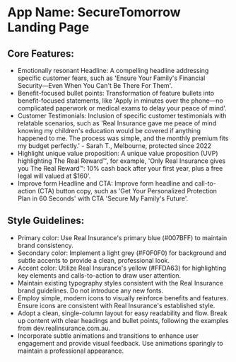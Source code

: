 # **App Name**: SecureTomorrow Landing Page

## Core Features:

- Emotionally resonant Headline: A compelling headline addressing specific customer fears, such as 'Ensure Your Family's Financial Security—Even When You Can't Be There For Them'.
- Benefit-focused bullet points: Transformation of feature bullets into benefit-focused statements, like 'Apply in minutes over the phone—no complicated paperwork or medical exams to delay your peace of mind'.
- Customer Testimonials: Inclusion of specific customer testimonials with relatable scenarios, such as 'Real Insurance gave me peace of mind knowing my children's education would be covered if anything happened to me. The process was simple, and the monthly premium fits my budget perfectly.' - Sarah T., Melbourne, protected since 2022
- Highlight unique value proposition: A unique value proposition (UVP) highlighting The Real Reward™, for example, 'Only Real Insurance gives you The Real Reward™: 10% cash back after your first year, plus a free legal will valued at $160'.
- Improve form Headline and CTA: Improve form headline and call-to-action (CTA) button copy, such as 'Get Your Personalized Protection Plan in 60 Seconds' with CTA 'Secure My Family's Future'.

## Style Guidelines:

- Primary color: Use Real Insurance's primary blue (#007BFF) to maintain brand consistency.
- Secondary color: Implement a light grey (#F0F0F0) for background and subtle accents to provide a clean, professional look.
- Accent color: Utilize Real Insurance's yellow (#FFDA63) for highlighting key elements and calls-to-action to draw user attention.
- Maintain existing typography styles consistent with the Real Insurance brand guidelines. Do not introduce any new fonts.
- Employ simple, modern icons to visually reinforce benefits and features. Ensure icons are consistent with Real Insurance's established style.
- Adopt a clean, single-column layout for easy readability and flow. Break up content with clear headings and bullet points, following the examples from dev.realinsurance.com.au.
- Incorporate subtle animations and transitions to enhance user engagement and provide visual feedback. Use animations sparingly to maintain a professional appearance.